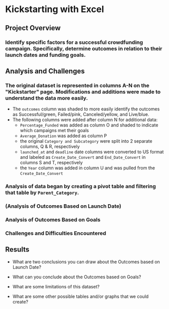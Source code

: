 # Kickstarting with Excel

## Project Overview 
### Identify specific factors for a successful crowdfunding campaign. Specifically, determine outcomes in relation to their launch dates and funding goals.

## Analysis and Challenges
### The original dataset is represented in columns A-N on the "Kickstarter" page. Modifications and additions were made to understand the data more easily. 
* The `outcomes` column was shaded to more easily identify the outcomes as Successful/green, Failed/pink, Canceled/yellow, and Live/blue. 
* The following columns were added after column N for additional data:
  - `Percentage_Funded` was added as column O and shaded to indicate which campaigns met their goals
  - `Average_Donation` was added as column P
  - the original `Category and Subcategory` were split into 2 separate columns, Q & R, respectively
  - `launched_at` and `deadline` date columns were converted to US format and labeled as `Create_Date_Convert` and `End_Date_Convert` in columns S and T, respectively
  - the `Year` column was added in column U and was pulled from the `Create_Date_Convert`
###  Analysis of data began by creating a pivot table and filtering that table by `Parent_Category`. 

### (Analysis of Outcomes Based on Launch Date)

### Analysis of Outcomes Based on Goals

### Challenges and Difficulties Encountered

## Results

- What are two conclusions you can draw about the Outcomes based on Launch Date?

- What can you conclude about the Outcomes based on Goals?

- What are some limitations of this dataset?

- What are some other possible tables and/or graphs that we could create?




